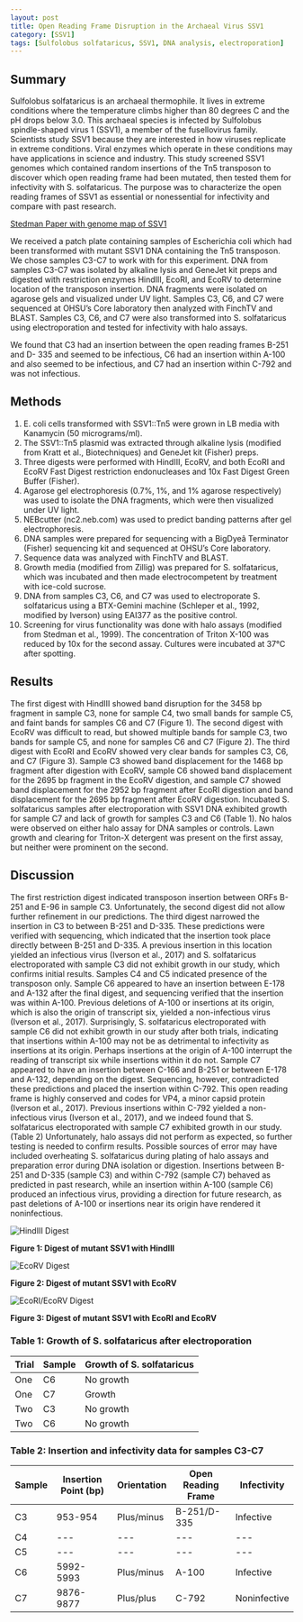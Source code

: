 ```yaml
---
layout: post
title: Open Reading Frame Disruption in the Archaeal Virus SSV1
category: [SSV1]
tags: [Sulfolobus solfataricus, SSV1, DNA analysis, electroporation]
---
```

## Summary

Sulfolobus solfataricus is an archaeal thermophile. It lives in extreme conditions where the temperature climbs higher than 80 degrees C and the pH drops below 3.0. This archaeal species is infected by Sulfolobus spindle-shaped virus 1 (SSV1), a member of the fusellovirus family. Scientists study SSV1 because they are interested in how viruses replicate in extreme conditions. Viral enzymes which operate in these conditions may have applications in science and industry. This study screened SSV1 genomes which contained random insertions of the Tn5 transposon to discover which open reading frame had been mutated, then tested them for infectivity with S. solfataricus. The purpose was to characterize the open reading frames of SSV1 as essential or nonessential for infectivity and compare with past research.

[Stedman Paper with genome map of SSV1](https://pdxscholar.library.pdx.edu/cgi/viewcontent.cgi?article=1034&context=bio_fac)  

We received a patch plate containing samples of Escherichia coli which had been transformed with mutant SSV1 DNA containing the Tn5 transposon. We chose samples C3-C7 to work with for this experiment. DNA from samples C3-C7 was isolated by alkaline lysis and GeneJet kit preps and digested with restriction enzymes HindIII, EcoRI, and EcoRV to determine location of the transposon insertion. DNA fragments were isolated on agarose gels and visualized under UV light. Samples C3, C6, and C7 were sequenced at OHSU’s Core laboratory then analyzed with FinchTV and BLAST. Samples C3, C6, and C7 were also transformed into S. solfataricus using electroporation and tested for infectivity with halo assays.

We found that C3 had an insertion between the open reading frames B-251 and D- 335 and seemed to be infectious, C6 had an insertion within A-100 and also seemed to be infectious, and C7 had an insertion within C-792 and was not infectious.

## Methods

1. E. coli cells transformed with SSV1::Tn5 were grown in LB media with Kanamycin (50 micrograms/ml).
2. The SSV1::Tn5 plasmid was extracted through alkaline lysis (modified from Kratt et al., Biotechniques) and GeneJet kit (Fisher) preps.
3. Three digests were performed with HindIII, EcoRV, and both EcoRI and EcoRV Fast Digest restriction endonucleases and 10x Fast Digest Green Buffer (Fisher).
4. Agarose gel electrophoresis (0.7%, 1%, and 1% agarose respectively) was used to isolate the DNA fragments, which were then visualized under UV light.
5. NEBcutter (nc2.neb.com) was used to predict banding patterns after gel electrophoresis.
6. DNA samples were prepared for sequencing with a BigDyeâ Terminator (Fisher) sequencing kit and sequenced at OHSU’s Core laboratory.
7. Sequence data was analyzed with FinchTV and BLAST.
8. Growth media (modified from Zillig) was prepared for S. solfataricus, which was incubated and then made electrocompetent by treatment with ice-cold sucrose.
9. DNA from samples C3, C6, and C7 was used to electroporate S. solfataricus using a BTX-Gemini machine (Schleper et al., 1992, modified by Iverson) using EAI377 as the positive control.
10. Screening for virus functionality was done with halo assays (modified from Stedman et al., 1999). The concentration of Triton X-100 was reduced by 10x for the second assay. Cultures were incubated at 37°C after spotting.

## Results

The first digest with HindIII showed band disruption for the 3458 bp fragment in sample C3, none for sample C4, two small bands for sample C5, and faint bands for samples C6 and C7 (Figure 1). The second digest with EcoRV was difficult to read, but showed multiple bands for sample C3, two bands for sample C5, and none for samples C6 and C7 (Figure 2). The third digest with EcoRI and EcoRV showed very clear bands for samples C3, C6, and C7 (Figure 3). Sample C3 showed band displacement for the 1468 bp fragment after digestion with EcoRV, sample C6 showed band displacement for the 2695 bp fragment in the EcoRV digestion, and sample C7 showed band displacement for the 2952 bp fragment after EcoRI digestion and band displacement for the 2695 bp fragment after EcoRV digestion. Incubated S. solfataricus samples after electroporation with SSV1 DNA exhibited growth for sample C7 and lack of growth for samples C3 and C6 (Table 1). No halos were observed on either halo assay for DNA samples or controls. Lawn growth and clearing for Triton-X detergent was present on the first assay, but neither were prominent on the second.

## Discussion

The first restriction digest indicated transposon insertion between ORFs B-251 and E-96 in sample C3. Unfortunately, the second digest did not allow further refinement in our predictions. The third digest narrowed the insertion in C3 to between B-251 and D-335. These predictions were verified with sequencing, which indicated that the insertion took place directly between B-251 and D-335. A previous insertion in this location yielded an infectious virus (Iverson et al., 2017) and S. solfataricus electroporated with sample C3 did not exhibit growth in our study, which confirms initial results. Samples C4 and C5 indicated presence of the transposon only. Sample C6 appeared to have an insertion between E-178 and A-132 after the final digest, and sequencing verified that the insertion was within A-100. Previous deletions of A-100 or insertions at its origin, which is also the origin of transcript six, yielded a non-infectious virus (Iverson et al., 2017). Surprisingly, S. solfataricus electroporated with sample C6 did not exhibit growth in our study after both trials, indicating that insertions within A-100 may not be as detrimental to infectivity as insertions at its origin. Perhaps insertions at the origin of A-100 interrupt the reading of transcript six while insertions within it do not. Sample C7 appeared to have an insertion between C-166 and B-251 or between E-178 and A-132, depending on the digest. Sequencing, however, contradicted these predictions and placed the insertion within C-792. This open reading frame is highly conserved and codes for VP4, a minor capsid protein (Iverson et al., 2017). Previous insertions within C-792 yielded a non-infectious virus (Iverson et al., 2017), and we indeed found that S. solfataricus electroporated with sample C7 exhibited growth in our study. (Table 2) Unfortunately, halo assays did not perform as expected, so further testing is needed to confirm results. Possible sources of error may have included overheating S. solfataricus during plating of halo assays and preparation error during DNA isolation or digestion. Insertions between B-251 and D-335 (sample C3) and within C-792 (sample C7) behaved as predicted in past research, while an insertion within A-100 (sample C6) produced an infectious virus, providing a direction for future research, as past deletions of A-100 or insertions near its origin have rendered it noninfectious.

![HindIII Digest](https://raw.githubusercontent.com/benjamin-e-moore/Moore_Lab_Notebook/master/images/BMCS_NoLadder.jpg)

**Figure 1: Digest of mutant SSV1 with HindIII**

![EcoRV Digest](https://raw.githubusercontent.com/benjamin-e-moore/Moore_Lab_Notebook/master/images/BCWP%20EcoRV%20Digest%20SSV1.JPG)

**Figure 2: Digest of mutant SSV1 with EcoRV**

![EcoRI/EcoRV Digest](https://raw.githubusercontent.com/benjamin-e-moore/Moore_Lab_Notebook/master/images/CSBM.PNG)

**Figure 3: Digest of mutant SSV1 with EcoRI and EcoRV**

### Table 1: Growth of S. solfataricus after electroporation

| Trial | Sample | Growth of S. solfataricus |
|-------|--------|---------------------------|
| One | C6 | No growth |
| One | C7 | Growth |
| Two | C3 | No growth |
| Two | C6 | No growth |

### Table 2: Insertion and infectivity data for samples C3-C7

| Sample | Insertion Point (bp) | Orientation | Open Reading Frame | Infectivity |
|--------|----------------------|-------------|--------------------|-------------|
| C3 | 953-954 | Plus/minus | B-251/D-335 | Infective |
| C4 | --- | --- | --- | --- |
| C5 | --- | --- | --- | --- |
| C6 | 5992-5993 | Plus/minus | A-100 | Infective |
| C7 | 9876-9877 | Plus/plus | C-792 | Noninfective |
